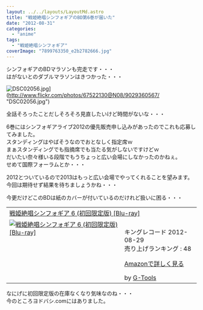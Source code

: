 ```yaml
---
layout: ../../layouts/LayoutMd.astro
title: "戦姫絶唱シンフォギアのBD第6巻が届いた"
date: "2012-08-31"
categories: 
  - "anime"
tags: 
  - "戦姫絶唱シンフォギア"
coverImage: "7899763350_e2b2782666.jpg"
---
```


シンフォギアのBDマラソンも完走です・・・  
はがないとのダブルマラソンはきつかった・・・

![DSC02056.jpg](/archive/images/9029360567_6dc6922962.jpg)](http://www.flickr.com/photos/67522130@N08/9029360567/ "DSC02056.jpg")

全話そろったことだしそろそろ見直したいけど時間がないな・・・

6巻にはシンフォギアライブ2012の優先販売申し込みがあったのでこれも応募してみました。  
スタンディングはやばそうなのでおとなしく指定席ｗ  
まぁスタンディングでも指摘席でも当たる気がしないですけどｗ  
だいたい奈々様いる段階でもうちょっと広い会場にしなかったのかねぇ。  
せめて国際フォーラムとか・・・

2012とついているので2013はもっと広い会場でやってくれることを望みます。  
今回は期待せず結果を待ちましょうかね・・・

今更だけどこのBDは紙のカバーが付いているのだけれど扱いに困る・・・

<table cellpadding="5" border="0"><tbody><tr><td colspan="2"><a href="https://www.amazon.co.jp/exec/obidos/ASIN/B00729LAK6/mizuka123-22/" target="_blank">戦姫絶唱シンフォギア 6 (初回限定版) [Blu-ray]</a></td></tr><tr><td valign="top"><a href="https://www.amazon.co.jp/exec/obidos/ASIN/B00729LAK6/mizuka123-22/" target="_blank"><img border="0" alt="戦姫絶唱シンフォギア 6 (初回限定版) [Blu-ray]" src="images/51GN-nKkmjL._SL160_.jpg"></a></td><td valign="top"><span><br>キングレコード 2012-08-29<br>売り上げランキング : 48<p><a href="https://www.amazon.co.jp/exec/obidos/ASIN/B00729LAK6/mizuka123-22/" target="_blank">Amazonで詳しく見る</a></p><span>by <a href="http://www.goodpic.com/mt/aws/index.html">G-Tools</a></span></span></td></tr></tbody></table>

なにげに初回限定版の在庫なくなり気味なのね・・・  
今のところヨドバシ.comにはありました。
